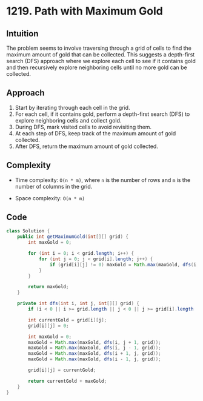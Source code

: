 # 1219. Path with Maximum Gold

## Intuition

The problem seems to involve traversing through a grid of cells to find the maximum amount of gold that can be collected. This suggests a depth-first search (DFS) approach where we explore each cell to see if it contains gold and then recursively explore neighboring cells until no more gold can be collected.

## Approach

1. Start by iterating through each cell in the grid.
2. For each cell, if it contains gold, perform a depth-first search (DFS) to explore neighboring cells and collect gold.
3. During DFS, mark visited cells to avoid revisiting them.
4. At each step of DFS, keep track of the maximum amount of gold collected.
5. After DFS, return the maximum amount of gold collected.

## Complexity

- Time complexity: `O(n * m)`, where `n` is the number of rows and `m` is the number of columns in the grid.

- Space complexity: `O(n * m)`

## Code

```java
class Solution {
    public int getMaximumGold(int[][] grid) {
        int maxGold = 0;

        for (int i = 0; i < grid.length; i++) {
            for (int j = 0; j < grid[i].length; j++) {
                if (grid[i][j] != 0) maxGold = Math.max(maxGold, dfs(i, j, grid));
            }
        }

        return maxGold;
    }

    private int dfs(int i, int j, int[][] grid) {
        if (i < 0 || i >= grid.length || j < 0 || j >= grid[i].length || grid[i][j] == 0) return 0;

        int currentGold = grid[i][j];
        grid[i][j] = 0;

        int maxGold = 0;
        maxGold = Math.max(maxGold, dfs(i, j + 1, grid));
        maxGold = Math.max(maxGold, dfs(i, j - 1, grid));
        maxGold = Math.max(maxGold, dfs(i + 1, j, grid));
        maxGold = Math.max(maxGold, dfs(i - 1, j, grid));

        grid[i][j] = currentGold;

        return currentGold + maxGold;
    }
}
```
